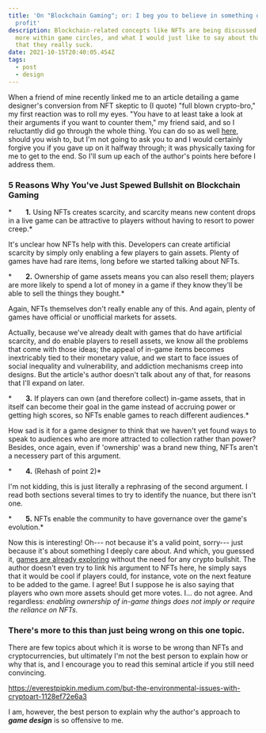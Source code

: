 ```yaml
---
title: 'On "Blockchain Gaming"; or: I beg you to believe in something other than
  profit'
description: Blockchain-related concepts like NFTs are being discussed more and
  more within game circles, and what I would just like to say about that, is
  that they really suck.
date: 2021-10-15T20:40:05.454Z
tags:
  - post
  - design
---
```

When a friend of mine recently linked me to an article detailing a game designer's conversion from NFT skeptic to (I quote) "full blown crypto-bro," my first reaction was to roll my eyes. "You have to at least take a look at their arguments if you want to counter them," my friend said, and so I reluctantly did go through the whole thing. You can do so as well [here](https://www.deconstructoroffun.com/blog/2021/10/9/5-reasons-why-i-am-bullish-on-blockchain-gaming), should you wish to, but I'm not going to ask you to and I would certainly forgive you if you gave up on it halfway through; it was physically taxing for me to get to the end. So I'll sum up each of the author's points here before I address them.

### 5 Reasons Why You've Just Spewed Bullshit on Blockchain Gaming

*  **1.** Using NFTs creates scarcity, and scarcity means new content drops in a live game can be attractive to players without having to resort to power creep.*

It's unclear how NFTs help with this. Developers can create artificial scarcity by simply only enabling a few players to gain assets. Plenty of games have had rare items, long before we started talking about NFTs. 

*  **2.** Ownership of game assets means you can also resell them; players are more likely to spend a lot of money in a game if they know they'll be able to sell the things they bought.*

Again, NFTs themselves don't really enable any of this. And again, plenty of games have official or unofficial markets for assets.

Actually, because we've already dealt with games that do have artificial scarcity, and do enable players to resell assets, we know all the problems that come with those ideas; the appeal of in-game items becomes inextricably tied to their monetary value, and we start to face issues of social inequality and vulnerability, and addiction mechanisms creep into designs. But the article's author doesn't talk about any of that, for reasons that I'll expand on later.

*  **3.** If players can own (and therefore collect) in-game assets, that in itself can become their goal in the game instead of accruing power or getting high scores, so NFTs enable games to reach different audiences.*

How sad is it for a game designer to think that we haven't yet found ways to speak to audiences who are more attracted to collection rather than power? Besides, once again, even if 'ownership' was a brand new thing, NFTs aren't a necessery part of this argument.

*  **4.** (Rehash of point 2)*

I'm not kidding, this is just literally a rephrasing of the second argument. I read both sections several times to try to identify the nuance, but there isn't one.

*  **5.** NFTs enable the community to have governance over the game's evolution.*

Now this is interesting! Oh--- not because it's a valid point, sorry--- just because it's about something I deeply care about. And which, you guessed it, [games are already exploring](https://www.blaseball.com) without the need for any crypto bullshit. The author doesn't even try to link his argument to NFTs here, he simply says that it would be cool if players could, for instance, vote on the next feature to be added to the game. I agree! But I suppose he is also saying that players who own more assets should get more votes. I... do not agree. And regardless: *enabling ownership of in-game things does not imply or require the reliance on NFTs.*

### There's more to this than just being wrong on this one topic.

There are few topics about which it is worse to be wrong than NFTs and cryptocurrencies, but ultimately I'm not the best person to explain how or why that is, and I encourage you to read this seminal article if you still need convincing.

https://everestpipkin.medium.com/but-the-environmental-issues-with-cryptoart-1128ef72e6a3

I am, however, the best person to explain why the author's approach to ***game design*** is so offensive to me.